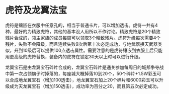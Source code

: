 # 虎符及龙翼法宝

虎符是镶嵌在衣服中任意孔的，相当于普通卡片，可以增加透击。虎符一共有4种，最好的为精致虎符，其他的基本没人用所以不作讨论。精致虎符是20个精致残片合成的，领主家族的成员每周可以领取3个精致残片。虎符升级每次需要4个残片，失败不会降级，而且连续失败9次后第十次必定成功，与地武器换天武器类似，升到10级后可以提供100点透击属性。需要注意的是虎符镶嵌到衣服上后只能用更高级的虎符替换，装备内的虎符在锁定30天以上时可以进行升级。

龙翼宝石是由龙翼宝石碎片合成的，龙翼宝石碎片是通关参加每周日的城邦争夺战中第一次占领旗子时掉落的，每座城大概掉落10到20个，50个碎片+1.5W彩玉可以合成地龙翼宝石（增加100透击），地龙翼宝石加上20个碎片和6000彩玉可以升级成为天龙翼宝石（增加150透击），成功率为百分之20，而且第五次必定成功。
